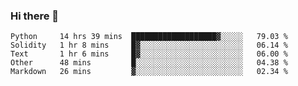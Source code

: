 ### Hi there 👋


<!--START_SECTION:waka-->
```text
Python     14 hrs 39 mins  ███████████████████▓░░░░░   79.03 % 
Solidity   1 hr 8 mins     █▓░░░░░░░░░░░░░░░░░░░░░░░   06.14 % 
Text       1 hr 6 mins     █▓░░░░░░░░░░░░░░░░░░░░░░░   06.00 % 
Other      48 mins         █░░░░░░░░░░░░░░░░░░░░░░░░   04.38 % 
Markdown   26 mins         ▓░░░░░░░░░░░░░░░░░░░░░░░░   02.34 % 
```
<!--END_SECTION:waka-->
<!--
**jimtje/jimtje** is a ✨ _special_ ✨ repository because its `README.md` (this file) appears on your GitHub profile.


Here are some ideas to get you started:

- 🔭 I’m currently working on ...
- 🌱 I’m currently learning ...
- 👯 I’m looking to collaborate on ...
- 🤔 I’m looking for help with ...
- 💬 Ask me about ...
- 📫 How to reach me: ...
- 😄 Pronouns: ...
- ⚡ Fun fact: ...
-->

